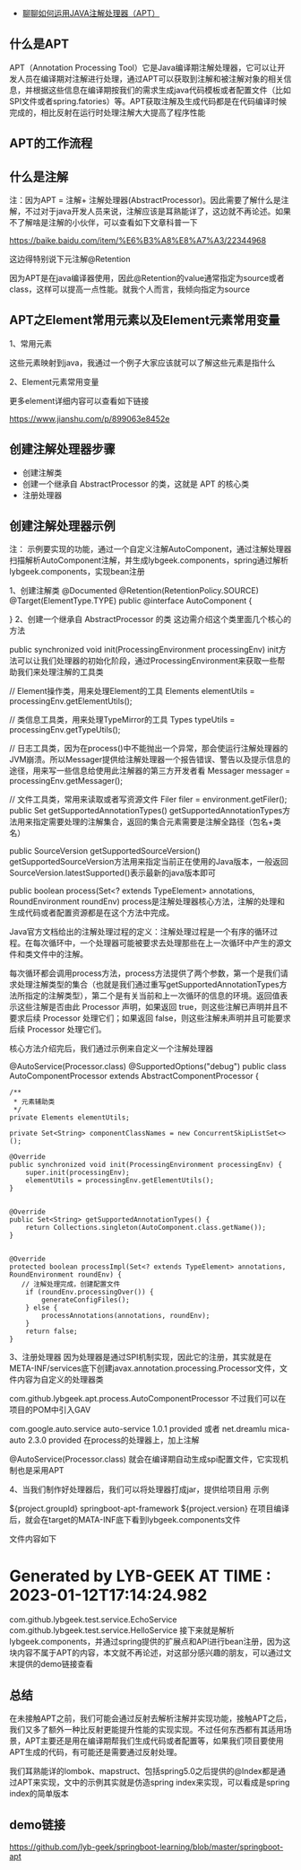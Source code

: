 - [聊聊如何运用JAVA注解处理器（APT）](https://zhuanlan.zhihu.com/p/621105298)

## 什么是APT
APT（Annotation Processing Tool）它是Java编译期注解处理器，它可以让开发人员在编译期对注解进行处理，通过APT可以获取到注解和被注解对象的相关信息，并根据这些信息在编译期按我们的需求生成java代码模板或者配置文件（比如SPI文件或者spring.fatories）等。APT获取注解及生成代码都是在代码编译时候完成的，相比反射在运行时处理注解大大提高了程序性能

## APT的工作流程





## 什么是注解
注：因为APT = 注解+ 注解处理器(AbstractProcessor)。因此需要了解什么是注解，不过对于java开发人员来说，注解应该是耳熟能详了，这边就不再论述。如果不了解啥是注解的小伙伴，可以查看如下文章科普一下

https://baike.baidu.com/item/%E6%B3%A8%E8%A7%A3/22344968

这边得特别说下元注解@Retention





因为APT是在java编译器使用，因此@Retention的value通常指定为source或者class，这样可以提高一点性能。就我个人而言，我倾向指定为source

## APT之Element常用元素以及Element元素常用变量
1、常用元素




这些元素映射到java，我通过一个例子大家应该就可以了解这些元素是指什么






2、Element元素常用变量




更多element详细内容可以查看如下链接

https://www.jianshu.com/p/899063e8452e

## 创建注解处理器步骤
- 创建注解类
- 创建一个继承自 AbstractProcessor 的类，这就是 APT 的核心类
- 注册处理器

## 创建注解处理器示例
注： 示例要实现的功能，通过一个自定义注解AutoComponent，通过注解处理器扫描解析AutoComponent注解，并生成lybgeek.components，spring通过解析lybgeek.components，实现bean注册

1、创建注解类
@Documented
@Retention(RetentionPolicy.SOURCE)
@Target(ElementType.TYPE)
public @interface AutoComponent {

}
2、创建一个继承自 AbstractProcessor 的类
这边需介绍这个类里面几个核心的方法

public synchronized void init(ProcessingEnvironment processingEnv)
init方法可以让我们处理器的初始化阶段，通过ProcessingEnvironment来获取一些帮助我们来处理注解的工具类

// Element操作类，用来处理Element的工具
Elements elementUtils = processingEnv.getElementUtils();

// 类信息工具类，用来处理TypeMirror的工具
Types typeUtils = processingEnv.getTypeUtils();

// 日志工具类，因为在process()中不能抛出一个异常，那会使运行注解处理器的JVM崩溃。所以Messager提供给注解处理器一个报告错误、警告以及提示信息的途径，用来写一些信息给使用此注解器的第三方开发者看
Messager messager = processingEnv.getMessager();

// 文件工具类，常用来读取或者写资源文件
Filer filer = environment.getFiler();
public Set<String> getSupportedAnnotationTypes()
getSupportedAnnotationTypes方法用来指定需要处理的注解集合，返回的集合元素需要是注解全路径（包名+类名）

public SourceVersion getSupportedSourceVersion()
getSupportedSourceVersion方法用来指定当前正在使用的Java版本，一般返回SourceVersion.latestSupported()表示最新的java版本即可

public boolean process(Set<? extends TypeElement> annotations, RoundEnvironment roundEnv)
process是注解处理器核心方法，注解的处理和生成代码或者配置资源都是在这个方法中完成。

Java官方文档给出的注解处理过程的定义：注解处理过程是一个有序的循环过程。在每次循环中，一个处理器可能被要求去处理那些在上一次循环中产生的源文件和类文件中的注解。

每次循环都会调用process方法，process方法提供了两个参数，第一个是我们请求处理注解类型的集合（也就是我们通过重写getSupportedAnnotationTypes方法所指定的注解类型），第二个是有关当前和上一次循环的信息的环境。返回值表示这些注解是否由此 Processor 声明，如果返回 true，则这些注解已声明并且不要求后续 Processor 处理它们；如果返回 false，则这些注解未声明并且可能要求后续 Processor 处理它们。

核心方法介绍完后，我们通过示例来自定义一个注解处理器

@AutoService(Processor.class)
@SupportedOptions("debug")
public class AutoComponentProcessor extends AbstractComponentProcessor {
    
    /**
     * 元素辅助类
     */
    private Elements elementUtils;

    private Set<String> componentClassNames = new ConcurrentSkipListSet<>();

    @Override
    public synchronized void init(ProcessingEnvironment processingEnv) {
        super.init(processingEnv);
        elementUtils = processingEnv.getElementUtils();
    }


    @Override
    public Set<String> getSupportedAnnotationTypes() {
        return Collections.singleton(AutoComponent.class.getName());
    }


    @Override
    protected boolean processImpl(Set<? extends TypeElement> annotations, RoundEnvironment roundEnv) {
       // 注解处理完成，创建配置文件
        if (roundEnv.processingOver()) {
            generateConfigFiles();
        } else {
            processAnnotations(annotations, roundEnv);
        }
        return false;
    }
3、注册处理器
因为处理器是通过SPI机制实现，因此它的注册，其实就是在META-INF/services底下创建javax.annotation.processing.Processor文件，文件内容为自定义的处理器类

com.github.lybgeek.apt.process.AutoComponentProcessor
不过我们可以在项目的POM中引入GAV

<dependency>
            <groupId>com.google.auto.service</groupId>
            <artifactId>auto-service</artifactId>
            <version>1.0.1</version>
            <scope>provided</scope>
        </dependency>
或者

<dependency>
            <groupId>net.dreamlu</groupId>
            <artifactId>mica-auto</artifactId>
            <version>2.3.0</version>
            <scope>provided</scope>
        </dependency>
在process的处理器上，加上注解

@AutoService(Processor.class)
就会在编译期自动生成spi配置文件，它实现机制也是采用APT

4、当我们制作好处理器后，我们可以将处理器打成jar，提供给项目用
示例

<dependency>
            <groupId>${project.groupId}</groupId>
            <artifactId>springboot-apt-framework</artifactId>
            <version>${project.version}</version>
        </dependency>
在项目编译后，就会在target的MATA-INF底下看到lybgeek.components文件





文件内容如下

# Generated by LYB-GEEK AT TIME : 2023-01-12T17:14:24.982
com.github.lybgeek.test.service.EchoService
com.github.lybgeek.test.service.HelloService
接下来就是解析lybgeek.components，并通过spring提供的扩展点和API进行bean注册，因为这块内容不属于APT的内容，本文就不再论述，对这部分感兴趣的朋友，可以通过文末提供的demo链接查看

## 总结
在未接触APT之前，我们可能会通过反射去解析注解并实现功能，接触APT之后，我们又多了额外一种比反射更能提升性能的实现实现。不过任何东西都有其适用场景，APT主要还是用在编译期帮我们生成代码或者配置等，如果我们项目要使用APT生成的代码，有可能还是需要通过反射处理。

我们耳熟能详的lombok、mapstruct、包括spring5.0之后提供的@Index都是通过APT来实现，文中的示例其实就是仿造spring index来实现，可以看成是spring index的简单版本

## demo链接
https://github.com/lyb-geek/springboot-learning/blob/master/springboot-apt